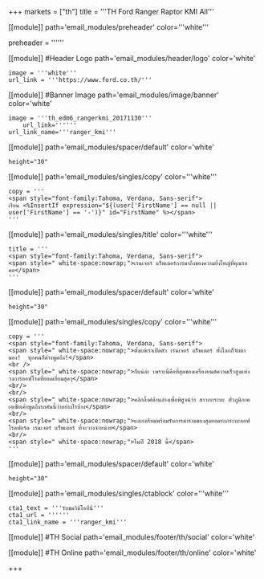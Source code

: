+++
markets = ["th"]
title = '''TH Ford Ranger Raptor KMI All'''

[[module]]
path='email_modules/preheader'
color='''white'''

preheader = ''''''

[[module]] #Header Logo
path='email_modules/header/logo'
color='white'

	image = '''white'''
	url_link = '''https://www.ford.co.th/'''

[[module]] #Banner Image
path='email_modules/image/banner'
color='white'

	image = '''th_edm6_rangerkmi_20171130'''
		url_link=''''''
	url_link_name='''ranger_kmi'''

[[module]]
path='email_modules/spacer/default'
color='white'

	height="30"

[[module]]
path='email_modules/singles/copy'
color='''white'''

	copy = '''
    <span style="font-family:Tahoma, Verdana, Sans-serif">
	เรียน <%InsertIf expression="${(user['FirstName'] == null || user['FirstName'] == '-')}" id="FirstName" %></span>
    '''

[[module]]
path='email_modules/singles/title'
color='''white'''

	title = '''
    <span style="font-family:Tahoma, Verdana, Sans-serif">    
	<span style=" white-space:nowrap;">เรนเจอร์ แร็พเตอร์การมาถึงของความยิ่งใหญ่ที่คุณรอคอ</span>
    '''

[[module]]
path='email_modules/spacer/default'
color='white'

	height="30"

[[module]]
path='email_modules/singles/copy'
color='''white'''

	copy = '''
    <span style="font-family:Tahoma, Verdana, Sans-serif">
	<span style=" white-space:nowrap;">ตั้งแต่เราเปิดตัว เรนเจอร์ แร็พเตอร์ ทั้งโลกก็จับตามอง!  ทุกคนก็ต่างพูดถึง!</span>
    <br />
    <span style=" white-space:nowrap;">ก็แน่ล่ะ เพราะนี่คือที่สุดของเครื่องยนต์ความเร็วสูงแห่งวงการออฟโรดที่ยอดเยี่ยมสุดๆ</span> 
    <br/>
    <br/>
    <span style=" white-space:nowrap;">คลิกลิ้งค์ด้านล่างเพื่อพิสูจน์ว่า สาวกกระบะ ทั่วภูมิภาคเอเชียเค้าพูดถึงรถคันนี้ว่าอย่างไรบ้าง</span>
    <br/>
    <span style=" white-space:nowrap;">และเตรียมพร้อมรับการคำรามของสุดยอดรถกระบะออฟโรดฟอร์ด เรนเจอร์ แร็พเตอร์ ที่จะวางจำหน่าย</span> 
    <br/>
    <span style=" white-space:nowrap;">ในปี 2018 นี้</span>
    '''
    
[[module]]
path='email_modules/spacer/default'
color='white'

	height="30"
    
[[module]]
path='email_modules/singles/ctablock'
color='''white'''

	cta1_text = '''รับชมวิดีโอที่นี่'''
	cta1_url = ''''''
	cta1_link_name = '''ranger_kmi'''

[[module]] #TH Social
path='email_modules/footer/th/social'
color='white'

[[module]] #TH Online
path='email_modules/footer/th/online'
color='white'

+++